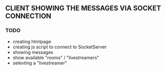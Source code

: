 ## CLIENT SHOWING THE MESSAGES VIA SOCKET CONNECTION

### TODO

- creating htmlpage
- creating js script to connect to SocketServer
- showing messages
- show available "rooms" / "livestreamers"
- selevting a "livestreamer"
